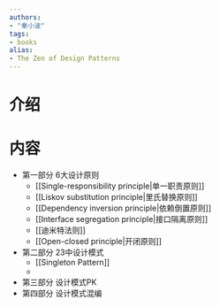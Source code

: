 ```yaml
---
authors:
- "秦小波"
tags:
- books 
alias:
- The Zen of Design Patterns
---
```

# 介绍
# 内容
- 第一部分 6大设计原则
	- [[Single-responsibility principle|单一职责原则]]
	- [[Liskov substitution principle|里氏替换原则]]
	- [[Dependency inversion principle|依赖倒置原则]]
	- [[Interface segregation principle|接口隔离原则]]
	- [[迪米特法则]]
	- [[Open-closed principle|开闭原则]]
- 第二部分 23中设计模式
	- [[Singleton Pattern]]
	- 
- 第三部分 设计模式PK
- 第四部分 设计模式混编